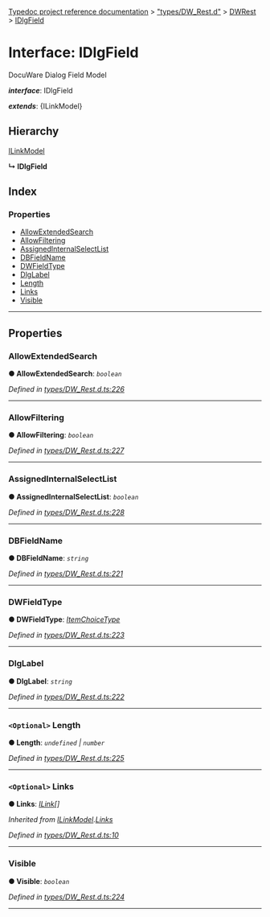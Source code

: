 [Typedoc project reference documentation](../README.md) > ["types/DW_Rest.d"](../modules/_types_dw_rest_d_.md) > [DWRest](../modules/_types_dw_rest_d_.dwrest.md) > [IDlgField](../interfaces/_types_dw_rest_d_.dwrest.idlgfield.md)

# Interface: IDlgField

DocuWare Dialog Field Model

*__interface__*: IDlgField

*__extends__*: {ILinkModel}

## Hierarchy

 [ILinkModel](_types_dw_rest_d_.dwrest.ilinkmodel.md)

**↳ IDlgField**

## Index

### Properties

* [AllowExtendedSearch](_types_dw_rest_d_.dwrest.idlgfield.md#allowextendedsearch)
* [AllowFiltering](_types_dw_rest_d_.dwrest.idlgfield.md#allowfiltering)
* [AssignedInternalSelectList](_types_dw_rest_d_.dwrest.idlgfield.md#assignedinternalselectlist)
* [DBFieldName](_types_dw_rest_d_.dwrest.idlgfield.md#dbfieldname)
* [DWFieldType](_types_dw_rest_d_.dwrest.idlgfield.md#dwfieldtype)
* [DlgLabel](_types_dw_rest_d_.dwrest.idlgfield.md#dlglabel)
* [Length](_types_dw_rest_d_.dwrest.idlgfield.md#length)
* [Links](_types_dw_rest_d_.dwrest.idlgfield.md#links)
* [Visible](_types_dw_rest_d_.dwrest.idlgfield.md#visible)

---

## Properties

<a id="allowextendedsearch"></a>

###  AllowExtendedSearch

**● AllowExtendedSearch**: *`boolean`*

*Defined in [types/DW_Rest.d.ts:226](https://github.com/DocuWare/REST-Sample-TS/blob/a4697e2/src/types/DW_Rest.d.ts#L226)*

___
<a id="allowfiltering"></a>

###  AllowFiltering

**● AllowFiltering**: *`boolean`*

*Defined in [types/DW_Rest.d.ts:227](https://github.com/DocuWare/REST-Sample-TS/blob/a4697e2/src/types/DW_Rest.d.ts#L227)*

___
<a id="assignedinternalselectlist"></a>

###  AssignedInternalSelectList

**● AssignedInternalSelectList**: *`boolean`*

*Defined in [types/DW_Rest.d.ts:228](https://github.com/DocuWare/REST-Sample-TS/blob/a4697e2/src/types/DW_Rest.d.ts#L228)*

___
<a id="dbfieldname"></a>

###  DBFieldName

**● DBFieldName**: *`string`*

*Defined in [types/DW_Rest.d.ts:221](https://github.com/DocuWare/REST-Sample-TS/blob/a4697e2/src/types/DW_Rest.d.ts#L221)*

___
<a id="dwfieldtype"></a>

###  DWFieldType

**● DWFieldType**: *[ItemChoiceType](../enums/_types_dw_rest_d_.dwrest.itemchoicetype.md)*

*Defined in [types/DW_Rest.d.ts:223](https://github.com/DocuWare/REST-Sample-TS/blob/a4697e2/src/types/DW_Rest.d.ts#L223)*

___
<a id="dlglabel"></a>

###  DlgLabel

**● DlgLabel**: *`string`*

*Defined in [types/DW_Rest.d.ts:222](https://github.com/DocuWare/REST-Sample-TS/blob/a4697e2/src/types/DW_Rest.d.ts#L222)*

___
<a id="length"></a>

### `<Optional>` Length

**● Length**: *`undefined` \| `number`*

*Defined in [types/DW_Rest.d.ts:225](https://github.com/DocuWare/REST-Sample-TS/blob/a4697e2/src/types/DW_Rest.d.ts#L225)*

___
<a id="links"></a>

### `<Optional>` Links

**● Links**: *[ILink](_types_dw_rest_d_.dwrest.ilink.md)[]*

*Inherited from [ILinkModel](_types_dw_rest_d_.dwrest.ilinkmodel.md).[Links](_types_dw_rest_d_.dwrest.ilinkmodel.md#links)*

*Defined in [types/DW_Rest.d.ts:10](https://github.com/DocuWare/REST-Sample-TS/blob/a4697e2/src/types/DW_Rest.d.ts#L10)*

___
<a id="visible"></a>

###  Visible

**● Visible**: *`boolean`*

*Defined in [types/DW_Rest.d.ts:224](https://github.com/DocuWare/REST-Sample-TS/blob/a4697e2/src/types/DW_Rest.d.ts#L224)*

___

